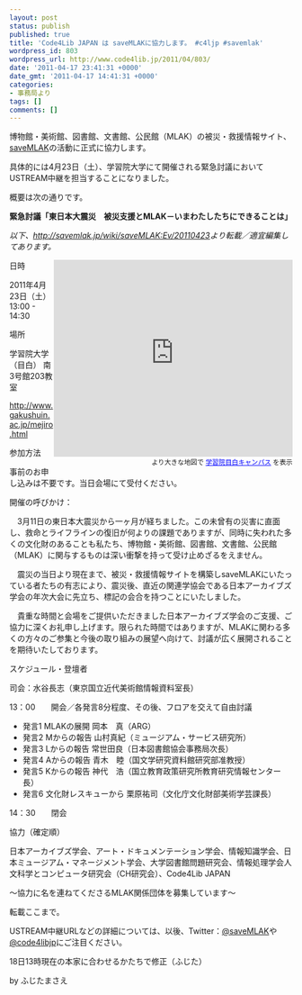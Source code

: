 ```yaml
---
layout: post
status: publish
published: true
title: 'Code4Lib JAPAN は saveMLAKに協力します。 #c4ljp #savemlak'
wordpress_id: 803
wordpress_url: http://www.code4lib.jp/2011/04/803/
date: '2011-04-17 23:41:31 +0000'
date_gmt: '2011-04-17 14:41:31 +0000'
categories:
- 事務局より
tags: []
comments: []
---
```

<div class="section">
<p>博物館・美術館、図書館、文書館、公民館（MLAK）の被災・救援情報サイト、<a href="http://savemlak.jp/" target="_blank">saveMLAK</a>の活動に正式に協力します。</p>
<p>具体的には4月23日（土）、学習院大学にて開催される緊急討議においてUSTREAM中継を担当することになりました。</p>
<p>概要は次の通りです。</p>
<p><span style="font-weight:bold;">緊急討議「東日本大震災　被災支援とMLAK－いまわたしたちにできることは」</span></p>
<p><span style="font-style:italic;">以下、<a href="http://savemlak.jp/wiki/saveMLAK:Ev/20110423" target="_blank">http://savemlak.jp/wiki/saveMLAK:Ev/20110423</a>より転載／適宜編集してあります。</span></p>
<p>
<div align="right" style="float:right;"><iframe width="425" height="350" frameborder="0" scrolling="no" marginheight="0" marginwidth="0" src="http://maps.google.co.jp/maps/ms?ie=UTF8&#38;hl=ja&#38;om=1&#38;msa=0&#38;msid=212667359415711322241.000001131e90e20a0a094&#38;ll=35.718713,139.709809&#38;spn=0.008205,0.012746&#38;brcurrent=3,0x60188d40653eb929:0x836625177e60ff0c,1&#38;output=embed"></iframe><br><small>より大きな地図で <a href="http://maps.google.co.jp/maps/ms?ie=UTF8&#38;hl=ja&#38;om=1&#38;msa=0&#38;msid=212667359415711322241.000001131e90e20a0a094&#38;ll=35.718713,139.709809&#38;spn=0.008205,0.012746&#38;brcurrent=3,0x60188d40653eb929:0x836625177e60ff0c,1&#38;source=embed" style="color:#0000FF;text-align:left">学習院目白キャンパス</a> を表示</small></div></p>
<p>日時</p>
<p>2011年4月23日（土） 13:00 - 14:30</p>
<p>場所</p>
<p>学習院大学（目白） 南3号館203教室</p>
<p><a href="http://www.gakushuin.ac.jp/mejiro.html" target="_blank">http://www.gakushuin.ac.jp/mejiro.html</a></p>
<p>参加方法　</p>
<p>事前のお申し込みは不要です。当日会場にて受付ください。</p>
<p>開催の呼びかけ：</p>
<p>　3月11日の東日本大震災から一ヶ月が経ちました。この未曾有の災害に直面し、救命とライフラインの復旧が何よりの課題でありますが、同時に失われた多くの文化財のあることも私たち、博物館・美術館、図書館、文書館、公民館（MLAK）に関与するものは深い衝撃を持って受け止めざるをえません。</p>
<p>　震災の当日より現在まで、被災・救援情報サイトを構築しsaveMLAKにいたっている者たちの有志により、震災後、直近の関連学協会である日本アーカイブズ学会の年次大会に先立ち、標記の会合を持つことにいたしました。</p>
<p>　貴重な時間と会場をご提供いただきました日本アーカイブズ学会のご支援、ご協力に深くお礼申し上げます。限られた時間ではありますが、MLAKに関わる多くの方々のご参集と今後の取り組みの展望へ向けて、討議が広く展開されることを期待いたしております。</p>
<p>スケジュール・登壇者</p>
<p>司会：水谷長志（東京国立近代美術館情報資料室長）</p>
<p>13：00　　開会／各発言8分程度、その後、フロアを交えて自由討議　</p>
<ul>
<li>発言1	MLAKの展開	岡本　真（ARG）</li>
<li>発言2	Mからの報告	山村真紀（ミュージアム・サービス研究所）</li>
<li>発言3	Lからの報告	常世田良（日本図書館協会事務局次長）</li>
<li>発言4	Aからの報告	青木　睦（国文学研究資料館研究部准教授）</li>
<li>発言5	Kからの報告	神代　浩（国立教育政策研究所教育研究情報センター長）</li>
<li>発言6	文化財レスキューから	栗原祐司（文化庁文化財部美術学芸課長）</li>
</ul>
<p>14：30　　閉会</p>
<p>協力（確定順）</p>
<p>日本アーカイブズ学会、アート・ドキュメンテーション学会、情報知識学会、日本ミュージアム・マネージメント学会、大学図書館問題研究会、情報処理学会人文科学とコンピュータ研究会（CH研究会）、Code4Lib JAPAN</p>
<p>～協力に名を連ねてくださるMLAK関係団体を募集しています～</p>
<p>転載ここまで。</p>
<p>USTREAM中継URLなどの詳細については、以後、Twitter：<a href="http://twitter.com/saveMLAK/" target="_blank">@saveMLAK</a>や<a href="http://twitter.com/code4libjp/" target="_blank">@code4libjp</a>にご注目ください。</p>
<p>18日13時現在の本家に合わせるかたちで修正（ふじた）</p>
<p>by ふじたまさえ</p>
</div>
